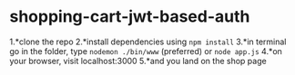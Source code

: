 # shopping-cart-jwt-based-auth

1.*clone the repo
2.*install dependencies using ```npm install```
3.*in terminal go in the folder, type ```nodemon ./bin/www``` (preferred) or ```node app.js```
4.*on your browser, visit localhost:3000
5.*and you land on the shop page
